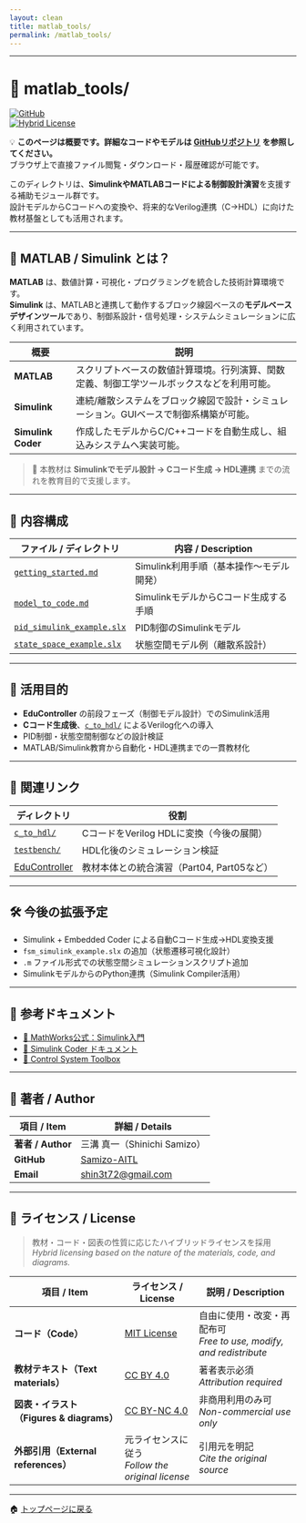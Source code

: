```yaml
---
layout: clean
title: matlab_tools/
permalink: /matlab_tools/
---
```


---

# 🧰 matlab_tools/  
[![GitHub](https://img.shields.io/badge/GitHub-Open%20Repo-black?logo=github)](https://github.com/Samizo-AITL/EduController/tree/main/matlab_tools)  
[![Hybrid License](https://img.shields.io/badge/license-Hybrid-blueviolet)](#-ライセンス--license)

💡 **このページは概要です。詳細なコードやモデルは [GitHubリポジトリ](https://github.com/Samizo-AITL/EduController/tree/main/matlab_tools/) を参照してください。**  
ブラウザ上で直接ファイル閲覧・ダウンロード・履歴確認が可能です。

このディレクトリは、**SimulinkやMATLABコードによる制御設計演習**を支援する補助モジュール群です。  
設計モデルからCコードへの変換や、将来的なVerilog連携（C→HDL）に向けた教材基盤としても活用されます。

---

## 📘 MATLAB / Simulink とは？

**MATLAB** は、数値計算・可視化・プログラミングを統合した技術計算環境です。  
**Simulink** は、MATLABと連携して動作するブロック線図ベースの**モデルベースデザインツール**であり、制御系設計・信号処理・システムシミュレーションに広く利用されています。

| 概要 | 説明 |
|------|------|
| **MATLAB** | スクリプトベースの数値計算環境。行列演算、関数定義、制御工学ツールボックスなどを利用可能。 |
| **Simulink** | 連続/離散システムをブロック線図で設計・シミュレーション。GUIベースで制御系構築が可能。 |
| **Simulink Coder** | 作成したモデルからC/C++コードを自動生成し、組込みシステムへ実装可能。 |

> 🎯 本教材は **Simulinkでモデル設計 → Cコード生成 → HDL連携** までの流れを教育目的で支援します。

---

## 📁 内容構成
| ファイル / ディレクトリ | 内容 / Description |
|------------------------|---------------------|
| [`getting_started.md`](https://samizo-aitl.github.io/EduController/matlab_tools/getting_started.html) | Simulink利用手順（基本操作〜モデル開発） |
| [`model_to_code.md`](https://samizo-aitl.github.io/EduController/matlab_tools/model_to_code.html) | SimulinkモデルからCコード生成する手順 |
| [`pid_simulink_example.slx`](https://samizo-aitl.github.io/EduController/matlab_tools/pid_simulink_example.slx) | PID制御のSimulinkモデル |
| [`state_space_example.slx`](https://samizo-aitl.github.io/EduController/matlab_tools/state_space_example.slx) | 状態空間モデル例（離散系設計） |

---

## 🎯 活用目的
- **EduController** の前段フェーズ（制御モデル設計）でのSimulink活用
- **Cコード生成後**、[`c_to_hdl/`](https://samizo-aitl.github.io/EduController/SoC_DesignKit_by_ChatGPT/c_to_hdl/) によるVerilog化への導入
- PID制御・状態空間制御などの設計検証
- MATLAB/Simulink教育から自動化・HDL連携までの一貫教材化

---

## 🔗 関連リンク
| ディレクトリ | 役割 |
|--------------|------|
| [`c_to_hdl/`](https://samizo-aitl.github.io/EduController/SoC_DesignKit_by_ChatGPT/c_to_hdl/) | CコードをVerilog HDLに変換（今後の展開） |
| [`testbench/`](https://samizo-aitl.github.io/EduController/SoC_DesignKit_by_ChatGPT/testbench/) | HDL化後のシミュレーション検証 |
| [EduController](https://samizo-aitl.github.io/EduController/) | 教材本体との統合演習（Part04, Part05など） |

---

## 🛠️ 今後の拡張予定
- Simulink + Embedded Coder による自動Cコード生成→HDL変換支援
- `fsm_simulink_example.slx` の追加（状態遷移可視化設計）
- `.m` ファイル形式での状態空間シミュレーションスクリプト追加
- SimulinkモデルからのPython連携（Simulink Compiler活用）

---

## 📖 参考ドキュメント
- [📘 MathWorks公式：Simulink入門](https://www.mathworks.com/learn/tutorials/simulink-onramp.html)  
- [📘 Simulink Coder ドキュメント](https://www.mathworks.com/products/simulink-coder.html)  
- [📘 Control System Toolbox](https://www.mathworks.com/products/control.html)

---

## 👤 **著者 / Author**
| 項目 / Item | 詳細 / Details |
|-------------|----------------|
| **著者 / Author** | 三溝 真一（Shinichi Samizo） |
| **GitHub** | [Samizo-AITL](https://github.com/Samizo-AITL) |
| **Email** | [shin3t72@gmail.com](mailto:shin3t72@gmail.com) |

---

## 📄 **ライセンス / License**
> 教材・コード・図表の性質に応じたハイブリッドライセンスを採用  
> *Hybrid licensing based on the nature of the materials, code, and diagrams.*

| 項目 / Item | ライセンス / License | 説明 / Description |
|-------------|----------------------|--------------------|
| **コード（Code）** | [MIT License](https://opensource.org/licenses/MIT) | 自由に使用・改変・再配布可<br>*Free to use, modify, and redistribute* |
| **教材テキスト（Text materials）** | [CC BY 4.0](https://creativecommons.org/licenses/by/4.0/) | 著者表示必須<br>*Attribution required* |
| **図表・イラスト（Figures & diagrams）** | [CC BY-NC 4.0](https://creativecommons.org/licenses/by-nc/4.0/) | 非商用利用のみ可<br>*Non-commercial use only* |
| **外部引用（External references）** | 元ライセンスに従う<br>*Follow the original license* | 引用元を明記<br>*Cite the original source* |

---

🏠 [トップページに戻る](https://samizo-aitl.github.io/EduController/)

